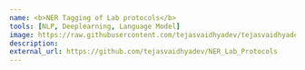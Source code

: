 ```yaml
---
name: <b>NER Tagging of Lab protocols</b>
tools: [NLP, Deeplearning, Language Model]
image: https://raw.githubusercontent.com/tejasvaidhyadev/tejasvaidhyadev.github.io/master/_images/ner.png
description: 
external_url: https://github.com/tejasvaidhyadev/NER_Lab_Protocols
---
```


